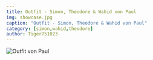 ```yaml
---
title: Outfit - Simon, Theodore & Wahid von Paul
img: showcase.jpg
caption: "Outfit - Simon, Theodore & Wahid von Paul"
category: [simon,wahid,theodore]
author: Tiger751023
---
```

![Outfit von Paul](/img/showcase/outfit-wahid-theodore-simon-by-paul/high_back.jpg)
